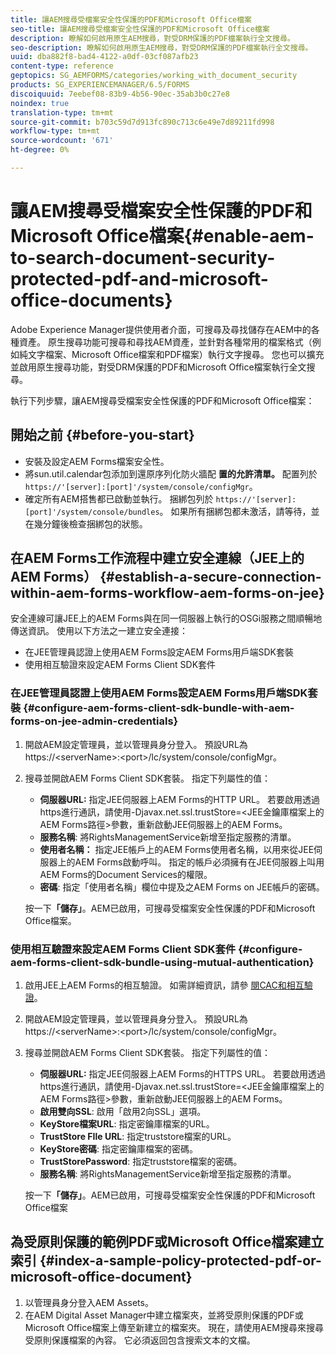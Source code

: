 ```yaml
---
title: 讓AEM搜尋受檔案安全性保護的PDF和Microsoft Office檔案
seo-title: 讓AEM搜尋受檔案安全性保護的PDF和Microsoft Office檔案
description: 瞭解如何啟用原生AEM搜尋，對受DRM保護的PDF檔案執行全文搜尋。
seo-description: 瞭解如何啟用原生AEM搜尋，對受DRM保護的PDF檔案執行全文搜尋。
uuid: dba882f8-bad4-4122-a0df-03cf087afb23
content-type: reference
geptopics: SG_AEMFORMS/categories/working_with_document_security
products: SG_EXPERIENCEMANAGER/6.5/FORMS
discoiquuid: 7eebef08-83b9-4b56-90ec-35ab3b0c27e8
noindex: true
translation-type: tm+mt
source-git-commit: b703c59d7d913fc890c713c6e49e7d89211fd998
workflow-type: tm+mt
source-wordcount: '671'
ht-degree: 0%

---
```



# 讓AEM搜尋受檔案安全性保護的PDF和Microsoft Office檔案{#enable-aem-to-search-document-security-protected-pdf-and-microsoft-office-documents}

Adobe Experience Manager提供使用者介面，可搜尋及尋找儲存在AEM中的各種資產。 原生搜尋功能可搜尋和尋找AEM資產，並針對各種常用的檔案格式（例如純文字檔案、Microsoft Office檔案和PDF檔案）執行文字搜尋。 您也可以擴充並啟用原生搜尋功能，對受DRM保護的PDF和Microsoft Office檔案執行全文搜尋。

執行下列步驟，讓AEM搜尋受檔案安全性保護的PDF和Microsoft Office檔案：

## 開始之前 {#before-you-start}

* 安裝及設定AEM Forms檔案安全性。
* 將sun.util.calendar包添加到還原序列化防火牆配 **置的允許清單。** 配置列於 `https://'[server]:[port]'/system/console/configMgr`。
* 確定所有AEM搭售都已啟動並執行。 捆綁包列於 `https://'[server]:[port]'/system/console/bundles`。 如果所有捆綁包都未激活，請等待，並在幾分鐘後檢查捆綁包的狀態。

## 在AEM Forms工作流程中建立安全連線（JEE上的AEM Forms） {#establish-a-secure-connection-within-aem-forms-workflow-aem-forms-on-jee}

安全連線可讓JEE上的AEM Forms與在同一伺服器上執行的OSGi服務之間順暢地傳送資訊。 使用以下方法之一建立安全連接：

* 在JEE管理員認證上使用AEM Forms設定AEM Forms用戶端SDK套裝
* 使用相互驗證來設定AEM Forms Client SDK套件

### 在JEE管理員認證上使用AEM Forms設定AEM Forms用戶端SDK套裝 {#configure-aem-forms-client-sdk-bundle-with-aem-forms-on-jee-admin-credentials}

1. 開啟AEM設定管理員，並以管理員身分登入。 預設URL為https://&lt;serverName>:&lt;port>/lc/system/console/configMgr。
1. 搜尋並開啟AEM Forms Client SDK套裝。 指定下列屬性的值：

   * **伺服器URL:** 指定JEE伺服器上AEM Forms的HTTP URL。 若要啟用透過https進行通訊，請使用-Djavax.net.ssl.trustStore=&lt;JEE金鑰庫檔案上的AEM Forms路徑>參數，重新啟動JEE伺服器上的AEM Forms。
   * **服務名稱**: 將RightsManagementService新增至指定服務的清單。
   * **使用者名稱：** 指定JEE帳戶上的AEM Forms使用者名稱，以用來從JEE伺服器上的AEM Forms啟動呼叫。 指定的帳戶必須擁有在JEE伺服器上叫用AEM Forms的Document Services的權限。
   * **密碼**: 指定「使用者名稱」欄位中提及之AEM Forms on JEE帳戶的密碼。

   按一下&#x200B;**「儲存」**。AEM已啟用，可搜尋受檔案安全性保護的PDF和Microsoft Office檔案。

### 使用相互驗證來設定AEM Forms Client SDK套件 {#configure-aem-forms-client-sdk-bundle-using-mutual-authentication}

1. 啟用JEE上AEM Forms的相互驗證。 如需詳細資訊，請參 [閱CAC和相互驗證](https://helpx.adobe.com/livecycle/kb/cac-mutual-authentication.html)。
1. 開啟AEM設定管理員，並以管理員身分登入。 預設URL為https://&lt;serverName>:&lt;port>/lc/system/console/configMgr。
1. 搜尋並開啟AEM Forms Client SDK套裝。 指定下列屬性的值：

   * **伺服器URL:** 指定JEE伺服器上AEM Forms的HTTPS URL。 若要啟用透過https進行通訊，請使用-Djavax.net.ssl.trustStore=&lt;JEE金鑰庫檔案上的AEM Forms路徑>參數，重新啟動JEE伺服器上的AEM Forms。
   * **啟用雙向SSL**: 啟用「啟用2向SSL」選項。
   * **KeyStore檔案URL**: 指定密鑰庫檔案的URL。
   * **TrustStore FIle URL**: 指定truststore檔案的URL。
   * **KeyStore密碼**: 指定密鑰庫檔案的密碼。
   * **TrustStorePassword**: 指定truststore檔案的密碼。
   * **服務名稱**: 將RightsManagementService新增至指定服務的清單。

   按一下&#x200B;**「儲存」**。AEM已啟用，可搜尋受檔案安全性保護的PDF和Microsoft Office檔案

## 為受原則保護的範例PDF或Microsoft Office檔案建立索引 {#index-a-sample-policy-protected-pdf-or-microsoft-office-document}

1. 以管理員身分登入AEM Assets。
1. 在AEM Digital Asset Manager中建立檔案夾，並將受原則保護的PDF或Microsoft Office檔案上傳至新建立的檔案夾。 現在，請使用AEM搜尋來搜尋受原則保護檔案的內容。 它必須返回包含搜索文本的文檔。


